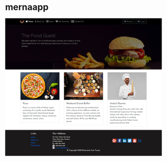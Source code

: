 # mernaapp

![Test Image 8](https://github.com/isnam01/mernaapp/blob/master/screencapture-localhost-3006-home-2020-08-24-23_53_23.png)
